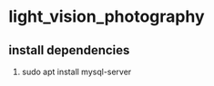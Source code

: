 # light_vision_photography

install dependencies
-------------------

1. sudo apt install mysql-server
